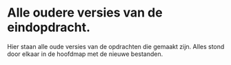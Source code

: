 # Alle oudere versies van de eindopdracht.

Hier staan alle oude versies van de opdrachten die gemaakt zijn. Alles stond door elkaar in de hoofdmap met de nieuwe bestanden.
